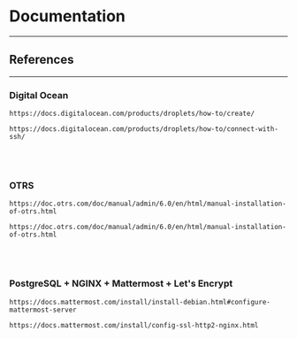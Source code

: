 # Documentation

<hr>

<h2>References</h2>

<hr>

<h3>Digital Ocean</h3>
<p><code>https://docs.digitalocean.com/products/droplets/how-to/create/</code></p>
<p><code>https://docs.digitalocean.com/products/droplets/how-to/connect-with-ssh/</code></p>
<br>
<br>
<h3>OTRS</h3>
<p><code>https://doc.otrs.com/doc/manual/admin/6.0/en/html/manual-installation-of-otrs.html</code></p>
<p><code>https://doc.otrs.com/doc/manual/admin/6.0/en/html/manual-installation-of-otrs.html</code></p>
<br>
<br>
<h3>PostgreSQL + NGINX + Mattermost + Let's Encrypt</h3>
<p><code>https://docs.mattermost.com/install/install-debian.html#configure-mattermost-server</code></p>
<p><code>https://docs.mattermost.com/install/config-ssl-http2-nginx.html</code></p>
